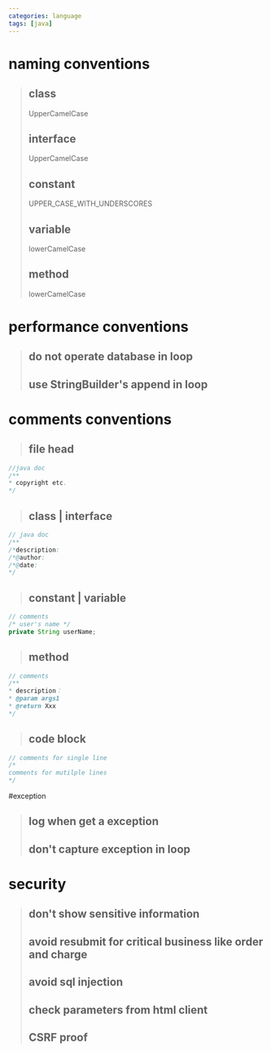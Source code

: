 ```yaml
---
categories: language
tags: [java]    
---
```

# naming conventions
>## class
>UpperCamelCase
>## interface
>UpperCamelCase
>## constant
>UPPER_CASE_WITH_UNDERSCORES
>## variable
>lowerCamelCase
>## method
>lowerCamelCase

# performance conventions
>## do not operate database in loop
>## use StringBuilder's append in loop

# comments conventions
>## file head
```java
//java doc
/**
* copyright etc.
*/
```
>## class | interface
```java
// java doc
/**
/*description:
/*@author:
/*@date:
*/
```
>## constant | variable
```java
// comments
/* user's name */
private String userName;
```

>## method
```java 
// comments
/**
* description：
* @param args1
* @return Xxx
*/

```
>## code block
```java
// comments for single line
/*
comments for mutilple lines
*/
```

#exception
>## log when get a exception
>## don't capture exception in loop 

# security
>## don't show sensitive information
>## avoid resubmit for critical business like order and charge
>## avoid sql injection
>## check parameters from html client
>## CSRF proof
